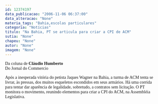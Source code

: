 ```yaml
---
id: 12374197
data_publicacao: "2006-11-06 06:37:00"
data_alteracao: "None"
materia_tags: "Bahia,escolas particulares"
categoria: "Notícias"
titulo: "Na Bahia, PT se articula para criar a CPI de ACM"
sutia: "None"
chapeu: "None"
autor: "None"
imagem: "None"
---
```

<p><P><FONT face=Verdana>Da coluna de </FONT><FONT face=Verdana><STRONG>Cláudio Humberto<BR></STRONG>Do Jornal do Commercio</FONT></P></p>
<p><P><FONT face=Verdana>Após a inesperada vitória do petista Jaques Wagner na Bahia, a turma de ACM tenta se livrar, às pressas, dos muitos esqueletos escondidos em seus armários. Há uma corrida para tentar dar aparência de legalidade, sobretudo, a contratos sem licitação. O PT monitora o movimento, reunindo elementos para criar a CPI do ACM, na Assembléia Legislativa.</FONT></P> </p>
